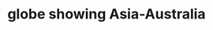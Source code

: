 ---
layout: travel&places
title: globe showing Asia-Australia
emoji: globe_showing_asia_australia
permalink: 🌏.html
---
